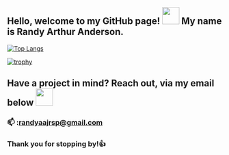 ## Hello, welcome to my GitHub page! <img src="https://media.giphy.com/media/EyNKj9eV7PYys/giphy.gif" width="40px"> My name is Randy Arthur Anderson.

[![Top Langs](https://github-readme-stats.vercel.app/api/top-langs/?username=randyaajr&theme=dark)](https://github.com/randyaajr/github-readme-stats)

[![trophy](https://github-profile-trophy.vercel.app/?username=randyaajr&theme=gruvbox)](https://github-profile-trophy.vercel.app/?username=randyaajr&margin-w=15)
## Have a project in mind? Reach out, via my email below <img src="https://media.giphy.com/media/QmGShkWAWid2hzCqHE/source.gif" width="40px">
### 📫 :randyaajrsp@gmail.com

### Thank you for stopping by!👍